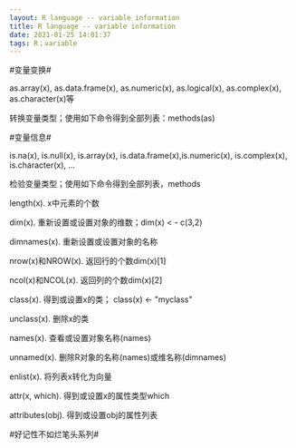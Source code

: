 ```yaml
---
layout: R language -- variable information
title: R language -- variable information
date: 2021-01-25 14:01:37
tags: R；variable
---
```


#变量变换#

as.array(x), as.data.frame(x), as.numeric(x), as.logical(x), as.complex(x), as.character(x)等

转换变量类型；使用如下命令得到全部列表：methods(as)

#变量信息#

is.na(x), is.null(x), is.array(x), is.data.frame(x),is.numeric(x), is.complex(x), is.character(x), ...

检验变量类型；使用如下命令得到全部列表，methods

length(x).     x中元素的个数

dim(x).    重新设置或设置对象的维数；dim(x) < - c(3,2)

dimnames(x).    重新设置或设置对象的名称

nrow(x)和NROW(x).    返回行的个数dim(x)[1]

ncol(x)和NCOL(x).    返回列的个数dim(x)[2]

class(x).    得到或设置x的类； class(x) <- "myclass"

unclass(x).    删除x的类

names(x).    查看或设置对象名称(names)

unnamed(x).    删除R对象的名称(names)或维名称(dimnames)

enlist(x).    将列表x转化为向量

attr(x, which).    得到或设置x的属性类型which

attributes(obj).    得到或设置obj的属性列表



#好记性不如烂笔头系列#
